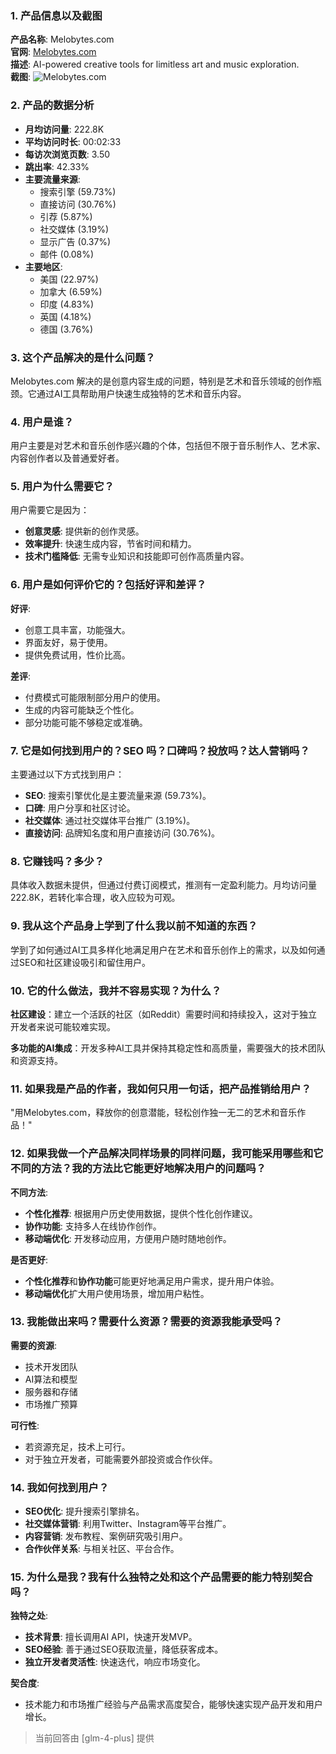 ### 1. 产品信息以及截图

**产品名称**: Melobytes.com  
**官网**: [Melobytes.com](https://melobytes.com)  
**描述**: AI-powered creative tools for limitless art and music exploration.  
**截图**: ![Melobytes.com](https://cdn-images.toolify.ai/170350407171144367.jpg)

### 2. 产品的数据分析

- **月均访问量**: 222.8K
- **平均访问时长**: 00:02:33
- **每访次浏览页数**: 3.50
- **跳出率**: 42.33%
- **主要流量来源**: 
  - 搜索引擎 (59.73%)
  - 直接访问 (30.76%)
  - 引荐 (5.87%)
  - 社交媒体 (3.19%)
  - 显示广告 (0.37%)
  - 邮件 (0.08%)
- **主要地区**: 
  - 美国 (22.97%)
  - 加拿大 (6.59%)
  - 印度 (4.83%)
  - 英国 (4.18%)
  - 德国 (3.76%)

### 3. 这个产品解决的是什么问题？

Melobytes.com 解决的是创意内容生成的问题，特别是艺术和音乐领域的创作瓶颈。它通过AI工具帮助用户快速生成独特的艺术和音乐内容。

### 4. 用户是谁？

用户主要是对艺术和音乐创作感兴趣的个体，包括但不限于音乐制作人、艺术家、内容创作者以及普通爱好者。

### 5. 用户为什么需要它？

用户需要它是因为：
- **创意灵感**: 提供新的创作灵感。
- **效率提升**: 快速生成内容，节省时间和精力。
- **技术门槛降低**: 无需专业知识和技能即可创作高质量内容。

### 6. 用户是如何评价它的？包括好评和差评？

**好评**:
- 创意工具丰富，功能强大。
- 界面友好，易于使用。
- 提供免费试用，性价比高。

**差评**:
- 付费模式可能限制部分用户的使用。
- 生成的内容可能缺乏个性化。
- 部分功能可能不够稳定或准确。

### 7. 它是如何找到用户的？SEO 吗？口碑吗？投放吗？达人营销吗？

主要通过以下方式找到用户：
- **SEO**: 搜索引擎优化是主要流量来源 (59.73%)。
- **口碑**: 用户分享和社区讨论。
- **社交媒体**: 通过社交媒体平台推广 (3.19%)。
- **直接访问**: 品牌知名度和用户直接访问 (30.76%)。

### 8. 它赚钱吗？多少？

具体收入数据未提供，但通过付费订阅模式，推测有一定盈利能力。月均访问量222.8K，若转化率合理，收入应较为可观。

### 9. 我从这个产品身上学到了什么我以前不知道的东西？

学到了如何通过AI工具多样化地满足用户在艺术和音乐创作上的需求，以及如何通过SEO和社区建设吸引和留住用户。

### 10. 它的什么做法，我并不容易实现？为什么？

**社区建设**：建立一个活跃的社区（如Reddit）需要时间和持续投入，这对于独立开发者来说可能较难实现。

**多功能的AI集成**：开发多种AI工具并保持其稳定性和高质量，需要强大的技术团队和资源支持。

### 11. 如果我是产品的作者，我如何只用一句话，把产品推销给用户？

"用Melobytes.com，释放你的创意潜能，轻松创作独一无二的艺术和音乐作品！"

### 12. 如果我做一个产品解决同样场景的同样问题，我可能采用哪些和它不同的方法？我的方法比它能更好地解决用户的问题吗？

**不同方法**:
- **个性化推荐**: 根据用户历史使用数据，提供个性化创作建议。
- **协作功能**: 支持多人在线协作创作。
- **移动端优化**: 开发移动应用，方便用户随时随地创作。

**是否更好**:
- **个性化推荐**和**协作功能**可能更好地满足用户需求，提升用户体验。
- **移动端优化**扩大用户使用场景，增加用户粘性。

### 13. 我能做出来吗？需要什么资源？需要的资源我能承受吗？

**需要的资源**:
- 技术开发团队
- AI算法和模型
- 服务器和存储
- 市场推广预算

**可行性**:
- 若资源充足，技术上可行。
- 对于独立开发者，可能需要外部投资或合作伙伴。

### 14. 我如何找到用户？

- **SEO优化**: 提升搜索引擎排名。
- **社交媒体营销**: 利用Twitter、Instagram等平台推广。
- **内容营销**: 发布教程、案例研究吸引用户。
- **合作伙伴关系**: 与相关社区、平台合作。

### 15. 为什么是我？我有什么独特之处和这个产品需要的能力特别契合吗？

**独特之处**:
- **技术背景**: 擅长调用AI API，快速开发MVP。
- **SEO经验**: 善于通过SEO获取流量，降低获客成本。
- **独立开发者灵活性**: 快速迭代，响应市场变化。

**契合度**:
- 技术能力和市场推广经验与产品需求高度契合，能够快速实现产品开发和用户增长。

> 当前回答由 [glm-4-plus] 提供